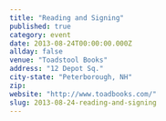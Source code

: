 ```yaml
---
title: "Reading and Signing"
published: true
category: event
date: 2013-08-24T00:00:00.000Z
allday: false
venue: "Toadstool Books"
address: "12 Depot Sq."
city-state: "Peterborough, NH"
zip:
website: "http://www.toadbooks.com/"
slug: 2013-08-24-reading-and-signing
---
```


